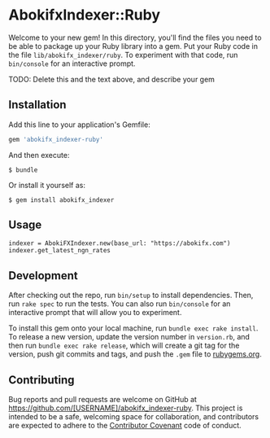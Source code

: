 # AbokifxIndexer::Ruby

Welcome to your new gem! In this directory, you'll find the files you need to be able to package up your Ruby library into a gem. Put your Ruby code in the file `lib/abokifx_indexer/ruby`. To experiment with that code, run `bin/console` for an interactive prompt.

TODO: Delete this and the text above, and describe your gem

## Installation

Add this line to your application's Gemfile:

```ruby
gem 'abokifx_indexer-ruby'
```

And then execute:

    $ bundle

Or install it yourself as:

    $ gem install abokifx_indexer

## Usage

```
indexer = AbokiFXIndexer.new(base_url: "https://abokifx.com")
indexer.get_latest_ngn_rates
```


## Development

After checking out the repo, run `bin/setup` to install dependencies. Then, run `rake spec` to run the tests. You can also run `bin/console` for an interactive prompt that will allow you to experiment.

To install this gem onto your local machine, run `bundle exec rake install`. To release a new version, update the version number in `version.rb`, and then run `bundle exec rake release`, which will create a git tag for the version, push git commits and tags, and push the `.gem` file to [rubygems.org](https://rubygems.org).

## Contributing

Bug reports and pull requests are welcome on GitHub at https://github.com/[USERNAME]/abokifx_indexer-ruby. This project is intended to be a safe, welcoming space for collaboration, and contributors are expected to adhere to the [Contributor Covenant](http://contributor-covenant.org) code of conduct.


